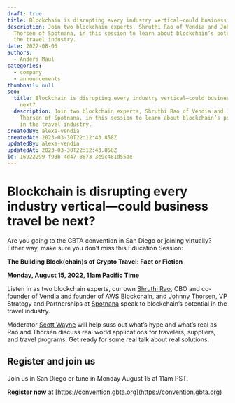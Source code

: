 ```yaml
---
draft: true
title: Blockchain is disrupting every industry vertical—could business travel be next?
description: Join two blockchain experts, Shruthi Rao of Vendia and Johnny
  Thorsen of Spotnana, in this session to learn about blockchain’s potential in
  the travel industry.
date: 2022-08-05
authors:
  - Anders Maul
categories:
  - company
  - announcements
thumbnail: null
seo:
  title: Blockchain is disrupting every industry vertical—could business travel be
    next?
  description: Join two blockchain experts, Shruthi Rao of Vendia and Johnny
    Thorsen of Spotnana, in this session to learn about blockchain’s potential
    in the travel industry.
createdBy: alexa-vendia
createdAt: 2023-03-30T22:12:43.858Z
updatedBy: alexa-vendia
updatedAt: 2023-03-30T22:12:43.858Z
id: 16922299-f93b-4d47-8673-3e9c481d55ae
---
```


# Blockchain is disrupting every industry vertical—could business travel be next?
Are you going to the GBTA convention in San Diego or joining virtually? Either way, make sure you don’t miss this Education Session: 

**The Building Block(chain)s of Crypto Travel: Fact or Fiction**

**Monday, August 15, 2022, 11am Pacific Time**

Listen in as two blockchain experts, our own [Shruthi Rao](https://www.linkedin.com/in/shruthirao/), CBO and co-founder of Vendia and founder of AWS Blockchain, and [Johnny Thorsen](https://www.linkedin.com/in/johnnythorsen/), VP Strategy and Partnerships at [Spotnana](https://www.spotnana.com) speak to blockchain’s potential in the travel industry. 

Moderator [Scott Wayne](https://www.linkedin.com/in/scottxwayne/) will help suss out what’s hype and what’s real as Rao and Thorsen discuss real world applications for travelers, suppliers, and travel programs. Get ready for some real talk about real solutions. 


## Register and join us 

Join us in San Diego or tune in Monday August 15 at 11am PST.

**Register now** at [https://convention.gbta.org](https://convention.gbta.org)